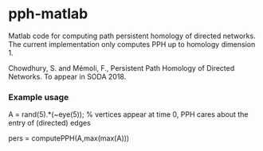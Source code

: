 # pph-matlab

Matlab code for computing path persistent homology of directed networks. 
The current implementation only computes PPH up to homology dimension 1.

Chowdhury, S. and Mémoli, F., Persistent Path Homology of Directed Networks. To appear in SODA 2018.


### Example usage

A = rand(5).*(~eye(5)); % vertices appear at time 0, PPH cares about the entry of (directed) edges

pers = computePPH(A,max(max(A)))

